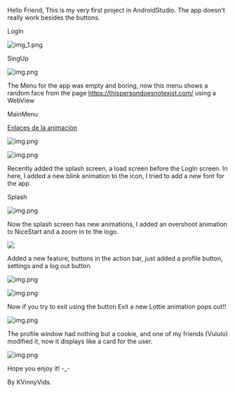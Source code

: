 Hello Friend,
This is my very first project in AndroidStudio.
The app doesn't really work besides the buttons.

LogIn

![img_1.png](ImgApp/LogIn.png)



SingUp

![img.png](ImgApp/SingUp.png)

The Menu for the app was empty and boring, now this menu shows a random face from the page https://thispersondoesnotexist.com/ using a WebView

MainMenu

[Enlaces de la animación](res/anim/enterleft.xml)

![img.png](ImgApp/MainMenu.png)

![img.png](ImgApp/Main_WebView.png)

Recently added the splash screen, a load screen before the LogIn screen.
In here, I added a new blink animation to the icon, I tried to add a new font for the app

Splash

![img.png](ImgApp/Splash.png)

Now the splash screen has new animations, I added an overshoot animation to NiceStart and a zoom in to the logo.

![](ImgApp/Splash.gif)

Added a new feature, buttons in the action bar, just added a profile button, settings and a log out button.

![img.png](ImgApp/Action_bar.png)

![img.png](ImgApp/Action_bar_settings.png)

Now if you try to exit using the button Exit a new Lottie animation pops out!!

![img.png](ImgApp/Exit_Lottie.png)

The profile window had nothing but a cookie, and one of my friends (Vululo) modified it, now it displays like a card for the user.

![img.png](ImgApp/Modd_Vululo.png)

Hope you enjoy it! -_-

By KVinnyVids.
